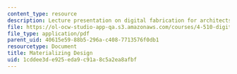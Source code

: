 ```yaml
---
content_type: resource
description: Lecture presentation on digital fabrication for architects.
file: https://ol-ocw-studio-app-qa.s3.amazonaws.com/courses/4-510-digital-design-fabrication-fall-2008/1cddee3de925eda9c91a8c5a2ea8afbf_lec1a.pdf
file_type: application/pdf
parent_uid: 40615e59-88b5-296a-c408-7713576f0db1
resourcetype: Document
title: Materializing Design
uid: 1cddee3d-e925-eda9-c91a-8c5a2ea8afbf
---
```

